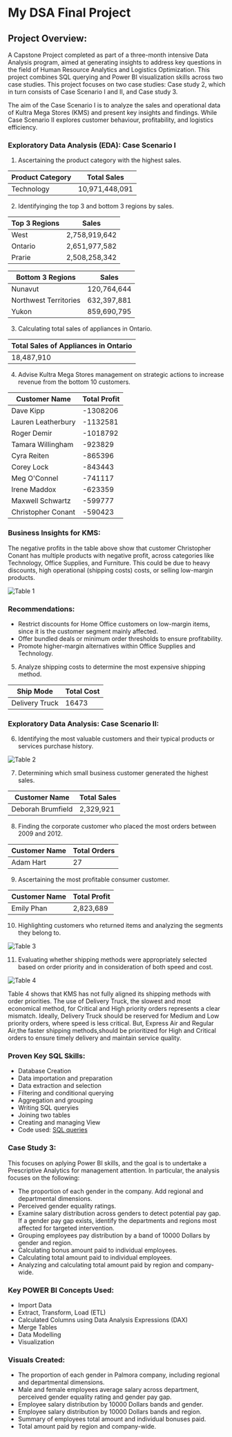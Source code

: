 # My DSA Final Project

## Project Overview:
A Capstone Project completed as part of a three-month intensive Data Analysis program, aimed at generating insights to address key questions in the field of Human Resource Analytics and Logistics Optimization. This project combines SQL querying and Power BI visualization skills across two case studies. This project focuses on two case studies: Case study 2, which in turn consists of Case Scenario I and II, and Case study 3.

The aim of the Case Scenario I is to analyze the sales and operational data of Kultra Mega Stores (KMS) and present key insights and findings. While Case Scenario II explores customer behaviour, profitability, and logistics efficiency.

### Exploratory Data Analysis (EDA): Case Scenario I
1. Ascertaining the product category with the highest sales.

| Product Category|  Total Sales  |
|-----------------|-------------- |
|    Technology   | 10,971,448,091|

   
2. Identifyinging the top 3 and bottom 3 regions by sales.
   
|   Top 3 Regions |  Sales       |
|-----------------|--------------|
|    West         | 2,758,919,642|
|    Ontario      | 2,651,977,582|
|    Prarie       | 2,508,258,342|


|   Bottom 3 Regions  |  Sales     |
|---------------------|------------|
|    Nunavut          | 120,764,644|
|Northwest Territories| 632,397,881|
| Yukon               | 859,690,795|


3. Calculating total sales of appliances in Ontario.

|  Total Sales of Appliances in Ontario |
|-------------------------------------  |
|             18,487,910                | 


4. Advise Kultra Mega Stores management on strategic actions to increase revenue from the bottom 10 customers.
    
|Customer Name     | Total Profit  | 
|---------------   |-------------- |
|Dave Kipp         |   -1308206    |
|Lauren Leatherbury|   -1132581    |
|Roger Demir       |   -1018792    |
|Tamara Willingham |    -923829    |
|Cyra Reiten       |    -865396    |
|Corey Lock        |    -843443    |
|Meg O'Connel      |    -741117    | 
|Irene Maddox      |    -623359    |
|Maxwell Schwartz  |    -599777    |
|Christopher Conant|    -590423    |


### Business Insights for KMS:
The negative profits in the table above show that customer Christopher Conant has multiple products with negative profit, across categories like Technology, Office Supplies, and Furniture. This could be due to heavy discounts, high operational (shipping costs) costs, or selling low-margin products.

![Table 1](https://github.com/user-attachments/assets/a8f81801-958f-4710-8dbc-9d81f63c08f1)

### Recommendations:
- Restrict discounts for Home Office customers on low-margin items, since it is the customer segment mainly affected.
- Offer bundled deals or minimum order thresholds to ensure profitability.
- Promote higher-margin alternatives within Office Supplies and Technology.
 

5. Analyze shipping costs to determine the most expensive shipping method.

|    Ship Mode     |  Total Cost  |
|----------------- |--------------|
|  Delivery Truck  |    16473     |


### Exploratory Data Analysis: Case Scenario II:
6. Identifying the most valuable customers and their typical products or services purchase history.
                 
![Table 2](https://github.com/user-attachments/assets/e52631b1-de32-42f0-859c-1f2ceb70a86b)

  
7.  Determining which small business customer generated the highest sales.
   
| Customer Name     |  Total Sales  |
|-------------------|---------------|
| Deborah Brumfield |    2,329,921  |
   
8. Finding the corporate customer who placed the most orders between 2009 and 2012.
   
| Customer Name     |  Total Orders |
|-------------------|---------------|
|     Adam Hart     |       27      |


9. Ascertaining the most profitable consumer customer.

| Customer Name     |  Total Profit |
|-------------------|---------------|
|     Emily Phan    |    2,823,689  |


10. Highlighting customers who returned items and analyzing the segments they belong to.

![Table 3](https://github.com/user-attachments/assets/872dcff1-b0d8-497b-8884-4a9c0000b4bd)


11. Evaluating whether shipping methods were appropriately selected based on order priority and in consideration of both speed and cost.

![Table 4](https://github.com/user-attachments/assets/0df65de2-b142-4eda-bf02-a6d566f188f4)

Table 4 shows that KMS has not fully aligned its shipping methods with order priorities. The use of Delivery Truck, the slowest and most economical method, for Critical and High priority orders represents a clear mismatch. Ideally, Delivery Truck should be reserved for Medium and Low priority orders, where speed is less critical. But, Express Air and Regular Air,the faster shipping methods,should be prioritized for High and Critical orders to ensure timely delivery and maintain service quality.


###  Proven Key SQL Skills:
-  Database Creation
-  Data importation and preparation
-  Data extraction and selection
-  Filtering and conditional querying
-  Aggregation and grouping
-  Writing SQL queryies 
-  Joining two tables
-  Creating and managing View
-  Code used: [SQL queries](https://1drv.ms/u/c/bc44d4c60b54fc1d/Ed-zz2qxLwhMgVdtfVkUILMBQDYGKjw7iamyVM5PeidnuA?e=9dla1g)

###  Case Study 3:
This focuses on aplying Power BI skills, and the goal is to undertake a Prescriptive Analytics for management attention. In particular, the analysis focuses on the following:
-  The proportion of each gender in the company. Add regional and departmental dimensions.
-  Perceived gender equality ratings.
-  Examine salary distribution across genders to detect potential pay gap. If a gender pay gap exists, identify the departments and regions most affected for targeted intervention.
-  Grouping employees pay distribution by a band of 10000 Dollars by gender and region.
-  Calculating bonus amount paid to individual employees.
-  Calculating total amount paid to individual employees.
-  Analyzing and calculating total amount paid by region and company-wide.
    
### Key POWER BI Concepts Used:
-  Import Data
-  Extract, Transform, Load (ETL)
-  Calculated Columns using Data Analysis Expressions (DAX)
-  Merge Tables
-  Data Modelling
-  Visualization

### Visuals Created:
-  The proportion of each gender in Palmora company, including regional and departmental dimensions.
-  Male and female employees average salary across department, perceived gender equality rating and gender pay gap.
-  Employee salary distribution by 10000 Dollars bands and gender.
-  Employee salary distribution by 10000 Dollars bands and region.
-  Summary of employees total amount and individual bonuses paid.
-  Total amount paid by region and company-wide.
